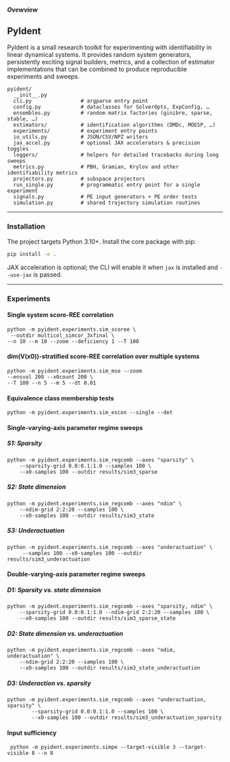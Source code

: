 ##### Ovewview
## PyIdent

PyIdent is a small research toolkit for experimenting with identifiability in
linear dynamical systems.  It provides random system generators, persistently
exciting signal builders, metrics, and a collection of estimator implementations
that can be combined to produce reproducible experiments and sweeps.

```
pyident/
  __init__.py
  cli.py                # argparse entry point
  config.py             # dataclasses for SolverOpts, ExpConfig, …
  ensembles.py          # random matrix factories (ginibre, sparse, stable, …)
  estimators/           # identification algorithms (DMDc, MOESP, …)
  experiments/          # experiment entry points
  io_utils.py           # JSON/CSV/NPZ writers
  jax_accel.py          # optional JAX accelerators & precision toggles
  loggers/              # helpers for detailed tracebacks during long sweeps
  metrics.py            # PBH, Gramian, Krylov and other identifiability metrics
  projectors.py         # subspace projectors
  run_single.py         # programmatic entry point for a single experiment
  signals.py            # PE input generators + PE order tests
  simulation.py         # shared trajectory simulation routines
```
---

### Installation

The project targets Python 3.10+.  Install the core package with pip:

```bash
pip install -e .
```

JAX acceleration is optional; the CLI will enable it when `jax` is installed and
`--use-jax` is passed.

---

### Experiments
#### Single system score-REE correlation
```
python -m pyident.experiments.sim_scoree \
 --outdir multicol_simcor_3xfinal \
--n 10 --m 10 --zoom --deficiency 1 --T 100 
```
#### dim(V(x0))-stratified score-REE correlation over multiple systems
```
python -m pyident.experiments.sim_mse --zoom
--ensvol 200 --x0count 200 \
--T 100 --n 5 --m 5 --dt 0.01
```
#### Equivalence class membership tests
```
python -m pyident.experiments.sim_escon --single --det
```
#### Single-varying-axis parameter regime sweeps
##### S1: Sparsity
```
python -m pyident.experiments.sim_regcomb --axes "sparsity" \
    --sparsity-grid 0.0:0.1:1.0 --samples 100 \
    --x0-samples 100 --outdir results/sim3_sparse
```

##### S2: State dimension
```
python -m pyident.experiments.sim_regcomb --axes "ndim" \
    --ndim-grid 2:2:20 --samples 100 \
    --x0-samples 100 --outdir results/sim3_state
```
##### S3: Underactuation
```
python -m pyident.experiments.sim_regcomb --axes "underactuation" \
     --samples 100 --x0-samples 100 --outdir results/sim3_underactuation
```
#### Double-varying-axis parameter regime sweeps
##### D1: Sparsity vs. state dimension
```
python -m pyident.experiments.sim_regcomb --axes "sparsity, ndim" \
    --sparsity-grid 0.0:0.1:1.0 --ndim-grid 2:2:20 --samples 100 \
    --x0-samples 100 --outdir results/sim3_sparse_state
```
##### D2: State dimension vs. underactuation
```
python -m pyident.experiments.sim_regcomb --axes "ndim, underactuation" \
    --ndim-grid 2:2:20 --samples 100 \
    --x0-samples 100 --outdir results/sim3_state_underactuation
```
##### D3: Underaction vs. sparsity
```
python -m pyident.experiments.sim_regcomb --axes "underactuation, sparsity" \
        --sparsity-grid 0.0:0.1:1.0 --samples 100 \
        --x0-samples 100 --outdir results/sim3_underactuation_sparsity
```
#### Input sufficiency
```
 python -m pyident.experiments.simpe --target-visible 3 --target-visible 8 --n 8
```
